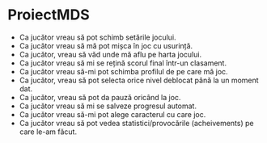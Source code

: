 # ProiectMDS

- Ca jucător vreau să pot schimb setările jocului.
- Ca jucător vreau să mă pot mișca în joc cu usurință.
- Ca jucător, vreau să văd unde mă aflu pe harta jocului.
- Ca jucător vreau să mi se rețină scorul final într-un clasament.
- Ca jucător vreau să-mi pot schimba profilul de pe care mă joc.
- Ca jucător, vreau să pot selecta orice nivel deblocat până la un moment dat.
- Ca jucător, vreau să pot da pauză oricând la joc.
- Ca jucător vreau să mi se salveze progresul automat.
- Ca jucător vreau să-mi pot alege caracterul cu care joc.
- Ca jucător vreau să pot vedea statistici/provocările (acheivements) pe care le-am făcut.
